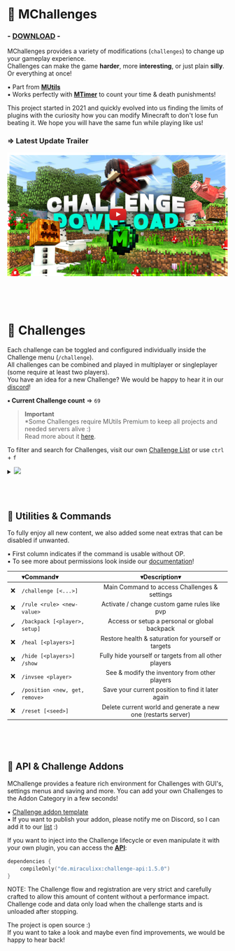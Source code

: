 # 🧩 MChallenges

<!-- modrinth_exclude.start -->
### - [DOWNLOAD](https://modrinth.com/plugin/template) -
<!-- modrinth_exclude.end -->

MChallenges provides a variety of modifications (``challenges``) to change up your gameplay experience.<br>
Challenges can make the game **harder**, more **interesting**, or just plain **silly**. 
Or everything at once!



▪ Part from [**MUtils**](https://mutils.net)<br>
▪ Works perfectly with [**MTimer**](https://modrinth.com/project/timer) to count your time & death punishments!

This project started in 2021 and quickly evolved into us finding the limits of plugins with the curiosity how you can modify Minecraft to don't lose fun beating it. 
We hope you will have the same fun while playing like us!

### ⇒ **Latest Update Trailer**
<!-- modrinth_exclude.start -->
[![Latest Update Trailer](.github/assets/thumbnail.png)](https://www.youtube.com/video/dQpM0Lkeh5c)
<!-- modrinth_exclude.end -->



<br>
<br>
<br>

# 🎯 Challenges
Each challenge can be toggled and configured individually inside the Challenge menu (``/challenge``).<br>
All challenges can be combined and played in multiplayer or singleplayer (some require at least two players).<br>
You have an idea for a new Challenge?
We would be happy to hear it in our [discord](https://dc.mutils.net)!

**▪ Current Challenge count** ⇒ ``69``

<!-- modrinth_exclude.start -->
> **Important**<br>
> *Some Challenges require MUtils Premium to keep all projects and needed servers alive :)<br>
> Read more about it [here](https://mutils.net/premium).
<!-- modrinth_exclude.end -->



To filter and search for Challenges, visit our own [Challenge List](https://mutils.net/ch/list) or use `ctrl` + `f`
<details><summary><img src="https://i.imgur.com/HOuMmwT.png" width="40%"></summary>

<details><summary><b>Onestack (Stack limit)</b> ▪ <img src='https://mutils.net/images/mc/grab/items/bundle.png' width='18'></summary>
You can only hold one item on each slot in your inventory! Can be modified up to 99 items

---

⚙️ **Settings**
- `Stack Limit` - Amount of items that can be hold in one slot

🏷️ **Tags**
- `Hard` - Good for everyone searching a Challenge!

![Challenge Preview](https://cdn.modrinth.com/data/5fu9B7as/images/f69cb41ee20d2e8f194676793a00d0379db5c4ff.gif)
</details><details><summary><b>Health Drainer</b> ▪ <img src='https://mutils.net/images/mc/grab/items/sweet_berries.png' width='18'></summary>
Every few minutes your max health will be reduced by a given percentage. Better be quick!

---

⚙️ **Settings**
- `Percentage` - How much health is drained on each interval
- `Interval` - Timing for each health draining

🏷️ **Tags**
- `Medium` - Slightly more difficult than normal Minecraft but still very doable
</details><details><summary><b>Vampire Challenge</b> ▪ <img src='https://mutils.net/images/mc/grab/items/ghast_tear.png' width='18'></summary>
Welcome to the world of darkness! Light will drain your blood. Kill mobs to gain their blood and sneak on killing to gather a blood pack (heal)

---

⚙️ **Settings**
- `Start Blood` - Keep it high when starting in day time
- `Blood Capacity` - Maximal amount of blood that can be held
- `HP - Blood` - Amount of blood that is drained from a mob per HP after death
- `Blood Drain` - Blood drain amplifier that is multiplied with sun level

🏷️ **Tags**
- `Medium` - Slightly more difficult than normal Minecraft but still very doable

![Challenge Preview](https://cdn.modrinth.com/data/5fu9B7as/images/0121ca13ee7dd2c7e01dd094993dfb40076f1445.png)
</details><details><summary><b>Traffic Lights</b> ▪ <img src='https://mutils.net/images/mc/grab/rendered/redstone_lamp.png' width='18'></summary>
You are trapped on the road. You are only allowed to move on green lights. If you move on red, you get punished

---

⚙️ **Settings**
- `Green Phase` - Green light timings
- `Yellow Phase` - Yellow light timings
- `Red Phase` - Red light timings
- `Damage on red` - Punishment when moving over red!

🏷️ **Tags**
- `Medium` - Slightly more difficult than normal Minecraft but still very doable

![Challenge Preview](https://cdn.modrinth.com/data/5fu9B7as/images/a66a37db5e36f6c404276270036ab64b04ef9581.png)
</details><details><summary><b>Snake Path</b> ▪ <img src='https://mutils.net/images/mc/grab/rendered/light_blue_concrete.png' width='18'></summary>
Every player creates a path on walking. But be carefully! You are not allowed to touch it ever again...

---

⚙️ **Settings**
- `Visible Path` - You trail is visible for every player. Easier to avoid

🏷️ **Tags**
- `Medium` - Slightly more difficult than normal Minecraft but still very doable

![Challenge Preview](https://cdn.modrinth.com/data/5fu9B7as/images/465968950e3d7423ec4acaaf6b7ee636a8c6c768.gif)
</details><details><summary><b>Disable Features</b> ▪ <img src='https://mutils.net/images/mc/grab/rendered/iron_bars.png' width='18'></summary>
Disable certain key features to challenge your self. Additionally a damage punishment can be added

---

⚙️ **Settings**
- `Block Category` - Disable specific block actions
- `Interact Category` - Disable specific interaction actions
- `Misc Category` - Disable actions that didn't fit into other categories
- `Damage` - 0 = disable actions, 20 = instant kill

🏷️ **Tags**
- `Fun` - Easy Challenge with fun in focus
</details><details><summary><b>Mob Hunt</b> ▪ <img src='https://mutils.net/images/mc/grab/items/phantom_spawn_egg.png' width='18'></summary>
Kill all Mobs in a given order to finish! Use /mobhunt to modify

---

⚙️ **Settings**
- `No settings`

🏷️ **Tags**
- `Fun` - Easy Challenge with fun in focus
- `Force` - You receive a task and are forced to finish it to proceed
</details><details><summary><b>Item Hunt</b> ▪ <img src='https://mc-heads.net/head/a6cc486c2be1cb9dfcb2e53dd9a3e9a883bfadb27cb956f1896d602b4067' width='18'></summary>
Collect all Items in a given order to finish! Use /itemhunt to modify

---

⚙️ **Settings**
- `No settings`

🏷️ **Tags**
- `Fun` - Easy Challenge with fun in focus
- `Force` - You receive a task and are forced to finish it to proceed
</details><details><summary><b>Mirror Challenge</b> ▪ <img src='https://mutils.net/images/mc/grab/rendered/glass.png' width='18'></summary>
Mirror certain things from you to all other players (sync)

---

⚙️ **Settings**
- `Sync Health`
- `Sync Food`
- `Sync Potions`
- `Sync Hotbar` - This will not sync items, only the selected slot

🏷️ **Tags**
- `Fun` - Easy Challenge with fun in focus
- `Multiplayer` - Needs 2 or more players. Perfect for a little party!

![Challenge Preview](https://cdn.modrinth.com/data/5fu9B7as/images/79cc241fa07aace921f14a8e05ea7ba89a1d1cb6.gif)
</details><details><summary><b>Chunk Flattener</b> ▪ <img src='https://mutils.net/images/mc/grab/rendered/iron_trapdoor.png' width='18'></summary>
Watch out your steps! Your current chunk slowly shrinks down

---

⚙️ **Settings**
- `Delay` - Time between each flattening

🏷️ **Tags**
- `Medium` - Slightly more difficult than normal Minecraft but still very doable

![Challenge Preview](https://cdn.modrinth.com/data/5fu9B7as/images/e8560bdfc91e807ba01c0faaa71d0bef90ca6e51.gif)
</details><details><summary><b>Chunk Breaker</b> ▪ <img src='https://mutils.net/images/mc/grab/rendered/tnt.png' width='18'></summary>
Breaking a block will break all blocks of the same time in the chunk

---

⚙️ **Settings**
- `Bundle Drops` - All dropped item will be merged on the broken block to reduce lag

🏷️ **Tags**
- `Medium` - Slightly more difficult than normal Minecraft but still very doable

![Challenge Preview](https://cdn.modrinth.com/data/5fu9B7as/images/706b00587071c1a0ecbe604bfad46da63afa43f5.gif)
</details><details><summary><b>Chunk Decay</b> ▪ <img src='https://mutils.net/images/mc/grab/rendered/oak_leaves.png' width='18'></summary>
Your current chunk randomly decays till it's gone

---

⚙️ **Settings**
- `Delay` - Time between each decay
- `Decay Percentage` - Amount of blocks that will randomly be removed from the chunk
- `Drop Blocks` - All broken blocks will drop themself

🏷️ **Tags**
- `Medium` - Slightly more difficult than normal Minecraft but still very doable

![Challenge Preview](https://cdn.modrinth.com/data/5fu9B7as/images/7ebece5c72f6bc47b7b8e155976d0689c18d445e.gif)
</details><details><summary><b>Chunk Clearer</b> ▪ <img src='https://mutils.net/images/mc/grab/items/dragon_breath.png' width='18'></summary>
If you enter a chunk or touch a new block the whole chunk will be cleared

---

⚙️ **Settings**
- `Break All` - Completely clear the chunk instead only touched block type

🏷️ **Tags**
- `Hard` - Good for everyone searching a Challenge!
</details><details><summary><b>Anvil Crusher</b> ▪ <img src='https://mutils.net/images/mc/grab/rendered/anvil.png' width='18'></summary>
It's raining... Anvils? Watch out your steps, the sky tries to kill you

---

⚙️ **Settings**
- `Anvil Delay` - Base and modifier spawn timings
- `Anvil Density` - Base and modifier spawn density
- `Anvil Radius` - Anvil spawn radius
- `Anvil Height` - Anvil spawn height

🏷️ **Tags**
- `Medium` - Slightly more difficult than normal Minecraft but still very doable

![Challenge Preview](https://cdn.modrinth.com/data/5fu9B7as/images/b5cffbdd45163c00ccd9c6285838441b85c4aa11.gif)
</details><details><summary><b>Item Decay</b> ▪ <img src='https://mutils.net/images/mc/grab/rendered/comparator.png' width='18'></summary>
Act fast! All your items have a limited lifespan till they disappear

---

⚙️ **Settings**
- `Decay Time` - Time till item will disappear

🏷️ **Tags**
- `Hard` - Good for everyone searching a Challenge!

![Challenge Preview](https://cdn.modrinth.com/data/5fu9B7as/images/302724789135d5374cb8eff5ecd5281a5e6a2376.gif)
</details><details><summary><b>Area Timer</b> ▪ <img src='https://mutils.net/images/mc/grab/rendered/grass_block.png' width='18'></summary>
Chosen areas like biomes, chunks, worlds or even heights can only be visited a limited time. Play fast!

---

⚙️ **Settings**
- `Max Time` - Maximal allowed time in each area
- `Count Global` - Maximal time will count for all players
- `Area Mode` - Define the area, which will be limited

🏷️ **Tags**
- `Medium` - Slightly more difficult than normal Minecraft but still very doable
</details><details><summary><b>Damage Multiplier</b> ▪ <img src='https://mutils.net/images/mc/grab/items/beetroot.png' width='18'></summary>
Higher or lower all damage against players. Includes potion debuffs and fire

---

⚙️ **Settings**
- `Multiplier` - Damage = original damage * multiplier

🏷️ **Tags**
- `Medium` - Slightly more difficult than normal Minecraft but still very doable
</details><details><summary><b>F.L.Y. Challenge</b> ▪ <img src='https://mutils.net/images/mc/grab/items/elytra.png' width='18'></summary>
Fly with a new power through the sky like a hero! Sneak in midair to activate

---

⚙️ **Settings**
- `Power` - Flying boost and speed. More speed results in more damage on impact

🏷️ **Tags**
- `Fun` - Easy Challenge with fun in focus

![Challenge Preview](https://cdn.modrinth.com/data/5fu9B7as/images/3eba96c2fe88c72c7f3e5b95016e1ce9b30846d2.gif)
</details><details><summary><b>Gravity Switch</b> ▪ <img src='https://mutils.net/images/mc/grab/rendered/sand.png' width='18'></summary>
The world gone crazy and every few seconds the gravity switches between 4 new gravities

---

⚙️ **Settings**
- `Delay` - Time of no custom gravity between swaps

🏷️ **Tags**
- `Medium` - Slightly more difficult than normal Minecraft but still very doable
</details><details><summary><b>MLG Challenge</b> ▪ <img src='https://mutils.net/images/mc/grab/items/water_bucket.png' width='18'></summary>
Once a while you are forced to perform a random MLG! Can you survive the fall?

---

⚙️ **Settings**
- `Delay` - Minimum and maximum duration between MLGs
- `Height` - Minimum and maximum height in blocks to perform the MLG
- `Hard MLGs` - Activate to perform the hardest MLGs. Only for skilled players!

🏷️ **Tags**
- `Hard` - Good for everyone searching a Challenge!

![Challenge Preview](https://cdn.modrinth.com/data/5fu9B7as/images/a8459259ae87fe5386a7206fa665784030a2ec98.gif)<br>*Currently requires full access*
</details><details><summary><b>Death Hunt</b> ▪ <img src='https://mutils.net/images/mc/grab/items/totem_of_undying.png' width='18'></summary>
Die to all given deaths in a specific order to finish! Use /deathhunt to modify

---

⚙️ **Settings**
- `No settings`

🏷️ **Tags**
- `Fun` - Easy Challenge with fun in focus
- `Force` - You receive a task and are forced to finish it to proceed<br>*Currently requires full access*
</details><details><summary><b>Rhythm Craft</b> ▪ <img src='https://mutils.net/images/mc/grab/rendered/note_block.png' width='18'></summary>
Turn Minecraft into a full Rhythmgame! Every action needs to be done on the beat to follow the world rhythm.

---

⚙️ **Settings**
- `No settings`

🏷️ **Tags**
- `Hard` - Good for everyone searching a Challenge!
- `Beta` - Not finished yet. Lacks content and/or contains bugs<br>*Currently requires full access*
</details><details><summary><b>Game Speed Shuffler</b> ▪ <img src='https://mutils.net/images/mc/grab/items/clock.png' width='18'></summary>
The game will constantly change the speed which effects every action. Can you keep up?

---

⚙️ **Settings**
- `Tick Speed` - The range in with the tick speed can change
- `Shuffel Rate` - Timings between each tick shuffling

🏷️ **Tags**
- `Medium` - Slightly more difficult than normal Minecraft but still very doable
- `Beta` - Not finished yet. Lacks content and/or contains bugs<br>*Currently requires full access*
</details><details><summary><b>Damage Order</b> ▪ <img src='https://mutils.net/images/mc/grab/items/diamond_axe.png' width='18'></summary>
Only one player at a time is allowed to damage mobs. But this player changes on every hit!

---

⚙️ **Settings**
- `Damage On Wrong` - Amount of damage a player receives when ignoring the order
- `Random Order` - No set order. Each time a random player is chosen
- `Info Bar` - Display the player in current order

🏷️ **Tags**
- `Medium` - Slightly more difficult than normal Minecraft but still very doable<br>*Currently requires full access*
</details><details><summary><b>World Decay</b> ▪ <img src='https://mutils.net/images/mc/grab/rendered/white_stained_glass.png' width='18'></summary>
The world around you disappear step by step! Remember your surrounding to keep alive (only visual - needs MWeb)

---

⚙️ **Settings**
- `Step Delay` - Time between each reduction from visible blocks
- `Steps To 100%` - Amount of reductions until the full world is invisible

🏷️ **Tags**
- `Hard` - Good for everyone searching a Challenge!<br>*Currently requires full access*
</details><details><summary><b>Chunk Mirror</b> ▪ <img src='https://mutils.net/images/mc/grab/rendered/magenta_shulker_box.png' width='18'></summary>
Every interaction like building is mirrored in all other chunks! What can you create?

---

⚙️ **Settings**
- `Environment Mirror` - Also mirror block updates not triggered by players

🏷️ **Tags**
- `Fun` - Easy Challenge with fun in focus<br>*Currently requires full access*
</details><details><summary><b>Low Vision</b> ▪ <img src='https://mutils.net/images/mc/grab/rendered/tinted_glass.png' width='18'></summary>
The whole world is invisible except the blocks you choose! Every player can choose their own blocks

---

⚙️ **Settings**
- `Block Amount` - Amount of visible blocks players can choose on start

🏷️ **Tags**
- `Hard` - Good for everyone searching a Challenge!<br>*Currently requires full access*
</details><details><summary><b>Collect Battle</b> ▪ <img src='https://mutils.net/images/mc/grab/items/heart_of_the_sea.png' width='18'></summary>
Compete against all other players in this round based game! First, you gather an item as fast as possible. In the second phase, a random other player needs to gather the same item faster! You can still beat the game?

---

⚙️ **Settings**
- `Max Set-Time` - Maximal time players can register a new item
- `Time Between Rounds` - Items acquired in this state can not be registered
- `Extra Time` - Time that will be added to each registration time to prevent instant locking

🏷️ **Tags**
- `Fun` - Easy Challenge with fun in focus
- `Force` - You receive a task and are forced to finish it to proceed

![Challenge Preview](https://cdn.modrinth.com/data/5fu9B7as/images/30ae375024f29f65e1279534d4c7c93f4ef83257.png)<br>*Currently requires full access*
</details><details><summary><b>InTime Challenge</b> ▪ <img src='https://mutils.net/images/mc/grab/items/clock.png' width='18'></summary>
Every Entity has a limited time to live. You too! Kill mobs to steal their time

---

⚙️ **Settings**
- `Player Time` - Player starting time
- `Entity Time` - Entity starting time
- `Time per HP` - Reduced time by each hp damage a player receives from a mob

🏷️ **Tags**
- `Medium` - Slightly more difficult than normal Minecraft but still very doable

![Challenge Preview](https://cdn.modrinth.com/data/5fu9B7as/images/5f51770bd5fb89c82c625db82f4633007f402f59.gif)<br>*Currently requires full access*
</details><details><summary><b>Mob Blocks Randomizer</b> ▪ <img src='https://mc-heads.net/head/64528b3229660f3dfab42414f59ee8fd01e80081dd3df30869536ba9b414e089' width='18'></summary>
Every block contains a random mob. Break the block to release it and only after killing it, the item drops

---

⚙️ **Settings**
- `Random` - Enabled: Each action is random, Disabled: Same block = same mob

🏷️ **Tags**
- `Fun` - Easy Challenge with fun in focus
- `Randomizer` - Parts of Minecraft are randomized and change each play through

![Challenge Preview](https://cdn.modrinth.com/data/5fu9B7as/images/3f5ac2ec05e59352119149ebbd9d9cf0b8b6a666.gif)<br>*Currently requires full access*
</details><details><summary><b>Rewind Challenge</b> ▪ <img src='https://mc-heads.net/head/4c301a17c955807d89f9c72a19207d1393b8c58c4e6e420f714f696a87fdd' width='18'></summary>
Create Checkpoints (F) to travel back in time! But be warned... Time traveling is dangerous

---

⚙️ **Settings**
- `Only Position` - Will not affect the world

🏷️ **Tags**
- `Fun` - Easy Challenge with fun in focus<br>*Currently requires full access*
</details><details><summary><b>Dimension Swap Challenge</b> ▪ <img src='https://mutils.net/images/mc/grab/rendered/end_portal_frame.png' width='18'></summary>
All portals are shuffled! Now you have to fight the Ender Dragon in... the Overworld? Nether -> End -> Overworld

---

⚙️ **Settings**
- `Starter Pickaxe` - Each player starts with an unbreakable wooden pickaxe

🏷️ **Tags**
- `Medium` - Slightly more difficult than normal Minecraft but still very doable<br>*Currently requires full access*
</details><details><summary><b>Snake Challenges</b> ▪ <img src='https://mutils.net/images/mc/grab/rendered/red_concrete_powder.png' width='18'></summary>
You can only move on your personal snake, which permanently move in your viewing direction

---

⚙️ **Settings**
- `Speed` - Snake movement speed

🏷️ **Tags**
- `Hard` - Good for everyone searching a Challenge!<br>*Currently requires full access*
</details><details><summary><b>Realistic Minecraft</b> ▪ <img src='https://mutils.net/images/mc/grab/items/oak_sapling.png' width='18'></summary>
Is MC to unrealistic? This Challenge will change everything to discover a full new Minecraft

---

⚙️ **Settings**
- `No settings`

🏷️ **Tags**
- `Hard` - Good for everyone searching a Challenge!<br>*Currently requires full access*
</details><details><summary><b>Ghost Challenge</b> ▪ <img src='https://mc-heads.net/head/de8a38e9afbd3da10d19b577c55c7bfd6b4f2e407e44d4017b23be9167abff02' width='18'></summary>
Discover the depths with your new ability to travel through blocks! But be aware... Ghosts are weak

---

⚙️ **Settings**
- `Radius` - Ghost vision radius
- `Adventure Ghost` - Can't break blocks in ghost mode
- `Ghost Glide` - Glide through ghost blocks instead of only falling

🏷️ **Tags**
- `Fun` - Easy Challenge with fun in focus<br>*Currently requires full access*
</details><details><summary><b>Block Async Challenge</b> ▪ <img src='https://mutils.net/images/mc/grab/rendered/red_stained_glass.png' width='18'></summary>
Every player sees his own world! But should a player interact with a block modified by a different player he dies. Communication is key

---

⚙️ **Settings**
- `Hide Players` - Add more difficulty by completely hiding other players

🏷️ **Tags**
- `Fun` - Easy Challenge with fun in focus
- `Multiplayer` - Needs 2 or more players. Perfect for a little party!<br>*Currently requires full access*
</details><details><summary><b>No Same Items</b> ▪ <img src='https://mutils.net/images/mc/grab/items/wither_rose.png' width='18'></summary>
If you collect a item, wich was already collected, you loose one heart

---

⚙️ **Settings**
- `Lives` - Total lives. You loose one for each same item
- `Lives = HP` - Sync the challenge lives to your health lives
- `Announce Mode` - Receive notifications about all new items, only live updates or nothing at all

🏷️ **Tags**
- `Medium` - Slightly more difficult than normal Minecraft but still very doable
- `Multiplayer` - Needs 2 or more players. Perfect for a little party!<br>*Currently requires full access*
</details><details><summary><b>Limited Skills</b> ▪ <img src='https://mutils.net/images/mc/grab/items/turtle_helmet.png' width='18'></summary>
Only one player can see mobs but can't damage them. The other can't see mobs but can deal damage

---

⚙️ **Settings**
- `Random Roles`

🏷️ **Tags**
- `Hard` - Good for everyone searching a Challenge!
- `Multiplayer` - Needs 2 or more players. Perfect for a little party!<br>*Currently requires full access*
</details><details><summary><b>Run Randomizer</b> ▪ <img src='https://mutils.net/images/mc/grab/items/golden_boots.png' width='18'></summary>
The only way to gather items is running! Every X-Blocks you get a random stack of items

---

⚙️ **Settings**
- `Block Goal` - The amount of blocks needed for a new item

🏷️ **Tags**
- `Fun` - Easy Challenge with fun in focus
- `Randomizer` - Parts of Minecraft are randomized and change each play through<br>*Currently requires full access*
</details><details><summary><b>Damage Duell</b> ▪ <img src='https://mutils.net/images/mc/grab/items/iron_sword.png' width='18'></summary>
If you deal damage, all other players also get damaged by a percentage

---

⚙️ **Settings**
- `Percentage` - The percentage of damage that will be reflected

🏷️ **Tags**
- `Fun` - Easy Challenge with fun in focus
- `Multiplayer` - Needs 2 or more players. Perfect for a little party!<br>*Currently requires full access*
</details><details><summary><b>One Biome World</b> ▪ <img src='https://mutils.net/images/mc/grab/items/filled_map.png' width='18'></summary>
The whole world contains only one biome. The biome switches every X seconds

---

⚙️ **Settings**
- `Delay` - The time between each world swap

🏷️ **Tags**
- `Medium` - Slightly more difficult than normal Minecraft but still very doable<br>*Currently requires full access*
</details><details><summary><b>Boost'em UP</b> ▪ <img src='https://mutils.net/images/mc/grab/items/shulker_shell.png' width='18'></summary>
Every entity/mob in your range will be boosted in the sky

---

⚙️ **Settings**
- `Effect Radius`
- `Boost Power` - Mobs will fly higher on higher power
- `Only Mobs` - Does not affect entities like items, boats, ...

🏷️ **Tags**
- `Medium` - Slightly more difficult than normal Minecraft but still very doable<br>*Currently requires full access*
</details><details><summary><b>Only Right Tools</b> ▪ <img src='https://mutils.net/images/mc/grab/items/wooden_axe.png' width='18'></summary>
You can only break blocks with the correct tool

---

⚙️ **Settings**
- `Starter Axe` - Start with a wooden axe to skip traveling for structures

🏷️ **Tags**
- `Medium` - Slightly more difficult than normal Minecraft but still very doable<br>*Currently requires full access*
</details><details><summary><b>Sneak Spawner</b> ▪ <img src='https://mutils.net/images/mc/grab/items/hopper.png' width='18'></summary>
Be prepared... Every sneak will spawn a random mob on your position

---

⚙️ **Settings**
- `Only Mobs` - Does not spawn non living entities like boats

🏷️ **Tags**
- `Fun` - Easy Challenge with fun in focus
- `Randomizer` - Parts of Minecraft are randomized and change each play through<br>*Currently requires full access*
</details><details><summary><b>Stay Awaay</b> ▪ <img src='https://mutils.net/images/mc/grab/rendered/tnt.png' width='18'></summary>
Getting to close to other mobs or players causes damage. Time for some social distancing

---

⚙️ **Settings**
- `Damage Distance` - Radius of blocks that you need to stay away

🏷️ **Tags**
- `Hard` - Good for everyone searching a Challenge!<br>*Currently requires full access*
</details><details><summary><b>Block Randomizer</b> ▪ <img src='https://mc-heads.net/head/1c3cec68769fe9c971291edb7ef96a4e3b60462cfd5fb5baa1cbb3a71513e7b' width='18'></summary>
Block drops are shuffled (or random)

---

⚙️ **Settings**
- `Full Random` - Enabled: Each action is random, Disabled: Same block = same item

🏷️ **Tags**
- `Fun` - Easy Challenge with fun in focus
- `Randomizer` - Parts of Minecraft are randomized and change each play through<br>*Currently requires full access*
</details><details><summary><b>Mob Drop Randomizer</b> ▪ <img src='https://mc-heads.net/head/6b40e5db21cedac4c972b7b22ebb64cf4add61b3b54b131435eedd307598b7' width='18'></summary>
Mob drops are shuffled (or random)

---

⚙️ **Settings**
- `Full Random` - Enabled: Each action is random, Disabled: Same mob = same drop
- `Item Mode` - Activate to randomize all items except only mob drops

🏷️ **Tags**
- `Fun` - Easy Challenge with fun in focus
- `Randomizer` - Parts of Minecraft are randomized and change each play through<br>*Currently requires full access*
</details><details><summary><b>Biome Randomizer</b> ▪ <img src='https://mc-heads.net/head/76bdf52222b4f092e1122831b388164c462fa41df1d49428d448a8794339b34b' width='18'></summary>
World biomes are shuffled (or random)

---

⚙️ **Settings**
- `Full Random` - Enabled: Each action is random, Disabled: Same biome = same shuffled biome

🏷️ **Tags**
- `Fun` - Easy Challenge with fun in focus
- `Randomizer` - Parts of Minecraft are randomized and change each play through<br>*Currently requires full access*
</details><details><summary><b>Mob Randomizer</b> ▪ <img src='https://mc-heads.net/head/915f7c313bca9c2f958e68ab14ab393867d67503affff8f20cb13fbe917fd31' width='18'></summary>
Mob spawning is shuffled (or random)

---

⚙️ **Settings**
- `Full Random` - Enabled: Each action is random, Disabled: Same mob = same shuffled mob

🏷️ **Tags**
- `Fun` - Easy Challenge with fun in focus
- `Randomizer` - Parts of Minecraft are randomized and change each play through<br>*Currently requires full access*
</details><details><summary><b>Damage Randomizer</b> ▪ <img src='https://mc-heads.net/head/5131de8e951fdd7b9a3d239d7cc3aa3e8655a336b999b9edbb4fb329cbd87' width='18'></summary>
Damage is shuffled like 2hp will be always 5hp (or random)

---

⚙️ **Settings**
- `Full Random` - Enabled: Each action is random, Disabled: Same damage = same shuffled damage

🏷️ **Tags**
- `Medium` - Slightly more difficult than normal Minecraft but still very doable
- `Randomizer` - Parts of Minecraft are randomized and change each play through<br>*Currently requires full access*
</details><details><summary><b>Loot Randomizer</b> ▪ <img src='https://mc-heads.net/head/5131de8e951fdd7b9a3d239d7cc3aa3e8655a336b999b9edbb4fb329cbd87' width='18'></summary>
Randomize all items in chest containers!

---

⚙️ **Settings**
- `Random Enchants` - Items can be randomly enchanted

🏷️ **Tags**
- `Medium` - Slightly more difficult than normal Minecraft but still very doable
- `Randomizer` - Parts of Minecraft are randomized and change each play through<br>*Currently requires full access*
</details><details><summary><b>Force Collect</b> ▪ <img src='https://mutils.net/images/mc/grab/rendered/chest.png' width='18'></summary>
You are forced to collect the prompted item to survive

---

⚙️ **Settings**
- `Timings` - Time that will be randomly chosen for collecting time and grace time
- `Goals` - All goals that will randomly be prompted to find/collect

🏷️ **Tags**
- `Medium` - Slightly more difficult than normal Minecraft but still very doable
- `Force` - You receive a task and are forced to finish it to proceed<br>*Currently requires full access*
</details><details><summary><b>No Double Kills</b> ▪ <img src='https://mutils.net/images/mc/grab/rendered/repeater.png' width='18'></summary>
You are not allowed to kill the same mob twice in a row

---

⚙️ **Settings**
- `Count Global` - Last killed mob will be synced for each player

🏷️ **Tags**
- `Medium` - Slightly more difficult than normal Minecraft but still very doable<br>*Currently requires full access*
</details><details><summary><b>Damager Challenge</b> ▪ <img src='https://mutils.net/images/mc/grab/items/diamond_sword.png' width='18'></summary>
You will be confronted with constantly damage from the chosen event. Can you survive?

---

⚙️ **Settings**
- `Damage Event` - The event for receiving damage
- `Damage` - Amount of damage
- `Interval` - Time between each damage tick (Only affecting type INTERVAL)

🏷️ **Tags**
- `Hard` - Good for everyone searching a Challenge!<br>*Currently requires full access*
</details><details><summary><b>Collection Rivals</b> ▪ <img src='https://mutils.net/images/mc/grab/items/chest_minecart.png' width='18'></summary>
Collect/find/kill the prompted goal to get the next. Player with the most points win

---

⚙️ **Settings**
- `Search Type` - All tasks that will randomly be prompted to find/collect
- `Joker` - Amount of joker to skip a task

🏷️ **Tags**
- `Fun` - Easy Challenge with fun in focus
- `Force` - You receive a task and are forced to finish it to proceed
- `Multiplayer` - Needs 2 or more players. Perfect for a little party!<br>*Currently requires full access*
</details><details><summary><b>Rocket Mode</b> ▪ <img src='https://mutils.net/images/mc/grab/items/firework_rocket.png' width='18'></summary>
Sneak to fly up. But be aware! Flying with a rocket is hard... And hold an eye on your heat

---

⚙️ **Settings**
- `Fuel Capacity` - Amount of fuel before exploding

🏷️ **Tags**
- `Medium` - Slightly more difficult than normal Minecraft but still very doable<br>*Currently requires full access*
</details><details><summary><b>Block World</b> ▪ <img src='https://mutils.net/images/mc/grab/rendered/diamond_block.png' width='18'></summary>
All chunks are built from one block type! Step through a new cursed world

---

⚙️ **Settings**
- `No settings`

🏷️ **Tags**
- `Fun` - Easy Challenge with fun in focus<br>*Currently requires full access*
</details><details><summary><b>Minefield World</b> ▪ <img src='https://mutils.net/images/mc/grab/rendered/light_weighted_pressure_plate.png' width='18'></summary>
The whole world is covered with dangerous mines. Don't step on them!

---

⚙️ **Settings**
- `Density` - Amount of generated mines

🏷️ **Tags**
- `Hard` - Good for everyone searching a Challenge!<br>*Currently requires full access*
</details><details><summary><b>Block Wall</b> ▪ <img src='https://mutils.net/images/mc/grab/rendered/bedrock.png' width='18'></summary>
You are hunted by a wall! Watch out your steps, breaking the wall is impossible

---

⚙️ **Settings**
- `Wall Material` - This block will become unbreakable. Do not use tile blocks
- `Spawn Delay` - Time until the wall catch up

🏷️ **Tags**
- `Medium` - Slightly more difficult than normal Minecraft but still very doable<br>*Currently requires full access*
</details>

</details>

<br>
<br>
<br>

## 💎 Utilities & Commands
To fully enjoy all new content, we also added some neat extras that can be disabled if unwanted.

▪ First column indicates if the command is usable without OP.<br>
▪ To see more about permissions look inside our [documentation](https://mutils.net/ch/info)!

|    | **▾Command▾**                  |                       **▾Description▾**                       |
|:--:|:-------------------------------|:-------------------------------------------------------------:|
| ❌  | `/challenge [<...>]`           |         Main Command to access Challenges & settings          |
| ❌  | `/rule <rule> <new-value>`     |         Activate / change custom game rules like pvp          |
| ✔  | `/backpack [<player>, setup]`  |         Access or setup a personal or global backpack         |
| ❌  | `/heal [<players>]`            |      Restore health & saturation for yourself or targets      |
| ❌  | `/hide [<players>]` `/show`    |     Fully hide yourself or targets from all other players     |
| ❌  | `/invsee <player>`             |         See & modify the inventory from other players         |
| ✔  | `/position <new, get, remove>` |       Save your current position to find it later again       |
| ❌  | `/reset [<seed>]`              | Delete current world and generate a new one (restarts server) |

<br>
<br>
<br>

## 🔌 API & Challenge Addons
MChallenge provides a feature rich environment for Challenges with GUI's, settings menus and saving and more.
You can add your own Challenges to the Addon Category in a few seconds!

▪ [Challenge addon template](https://github.com/MUtils-MC/MChallenge-Addon)<br>
▪ If you want to publish your addon, please notify me on Discord, so I can add it to our [list](https://mutils.net/ch/addons) :)

If you want to inject into the Challenge lifecycle or even manipulate it with your own plugin, you can access the [**API**](https://github.com/MUtils-MC/MChallenge-API):
```kts
dependencies {
    compileOnly("de.miraculixx:challenge-api:1.5.0")
}
```
NOTE: The Challenge flow and registration are very strict and carefully crafted to allow this amount of content without a performance impact.
Challenge code and data only load when the challenge starts and is unloaded after stopping.

The project is open source :)<br>
If you want to take a look and maybe even find improvements, we would be happy to hear back!
